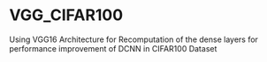 # VGG_CIFAR100
Using VGG16 Architecture for Recomputation of the dense layers for performance improvement of DCNN in CIFAR100 Dataset
